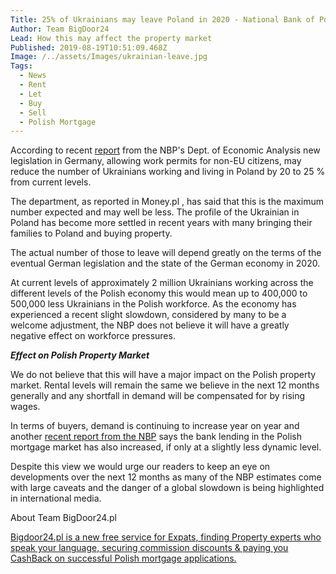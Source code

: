 ```yaml
---
Title: 25% of Ukrainians may leave Poland in 2020 - National Bank of Poland (NBP)
Author: Team BigDoor24
Lead: How this may affect the property market
Published: 2019-08-19T10:51:09.468Z
Image: /../assets/Images/ukrainian-leave.jpg
Tags:
  - News
  - Rent
  - Let
  - Buy
  - Sell
  - Polish Mortgage
---
```

According to recent [report](https://www.money.pl/gielda/nbp-liczba-ukraincow-pracujacych-w-polsce-zmniejszy-sie-o-20-25-w-ciagu-4-lat-6415172090214529a.html) from the NBP's Dept. of Economic Analysis new legislation in Germany, allowing work permits for non-EU citizens, may reduce the number of Ukrainians working and living in Poland by 20 to 25 % from current levels.

The department, as reported in Money.pl , has said that this is the maximum number expected and may well be less. The profile of the Ukrainian in Poland has become more settled in recent years with many bringing their families to Poland and buying property. 

The actual number of those to leave will depend greatly on the terms of the eventual German legislation and the state of the German economy in 2020.

At current levels of approximately 2 million Ukrainians working across the different levels of the Polish economy this would mean up to 400,000 to 500,000 less Ukrainians in the Polish workforce. As the economy has experienced a recent slight slowdown, considered by many to be a welcome adjustment, the NBP does not believe it will have a greatly negative effect on workforce pressures.

**_Effect on Polish Property Market_**

We do not believe that this will have a major impact on the Polish property market. Rental levels will remain the same we believe in the next 12 months generally and any shortfall in demand will be compensated for by rising wages. 

In terms of buyers, demand is continuing to increase year on year and another [recent report from the NBP](http://www.nbp.pl/home.aspx?f=/aktualnosci/wiadomosci_2019/kredytowy2019_3.html) says the bank lending in the Polish mortgage market has also increased, if only at a slightly less dynamic level.

Despite this view we would urge our readers to keep an eye on developments over the next 12 months as many of the NBP estimates come with large caveats and the danger of  a global slowdown is being highlighted in international media.

About Team BigDoor24.pl

[Bigdoor24.pl is a new free service for Expats, finding Property experts who speak your language, securing commission discounts & paying you CashBack on successful Polish mortgage applications.](https://bigdoor24.pl/)
